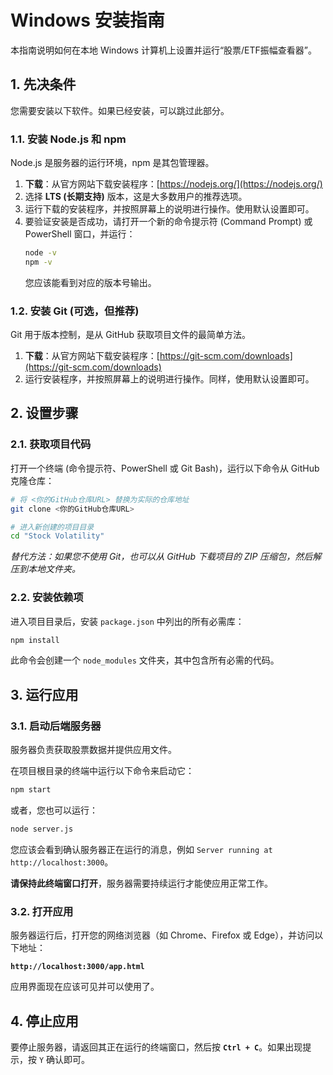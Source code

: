 # Windows 安装指南

本指南说明如何在本地 Windows 计算机上设置并运行“股票/ETF振幅查看器”。

## 1. 先决条件

您需要安装以下软件。如果已经安装，可以跳过此部分。

### 1.1. 安装 Node.js 和 npm

Node.js 是服务器的运行环境，npm 是其包管理器。

1.  **下载**：从官方网站下载安装程序：[https://nodejs.org/](https://nodejs.org/)
2.  选择 **LTS (长期支持)** 版本，这是大多数用户的推荐选项。
3.  运行下载的安装程序，并按照屏幕上的说明进行操作。使用默认设置即可。
4.  要验证安装是否成功，请打开一个新的命令提示符 (Command Prompt) 或 PowerShell 窗口，并运行：
    ```bash
    node -v
    npm -v
    ```
    您应该能看到对应的版本号输出。

### 1.2. 安装 Git (可选，但推荐)

Git 用于版本控制，是从 GitHub 获取项目文件的最简单方法。

1.  **下载**：从官方网站下载安装程序：[https://git-scm.com/downloads](https://git-scm.com/downloads)
2.  运行安装程序，并按照屏幕上的说明进行操作。同样，使用默认设置即可。

## 2. 设置步骤

### 2.1. 获取项目代码

打开一个终端 (命令提示符、PowerShell 或 Git Bash)，运行以下命令从 GitHub 克隆仓库：

```bash
# 将 <你的GitHub仓库URL> 替换为实际的仓库地址
git clone <你的GitHub仓库URL>

# 进入新创建的项目目录
cd "Stock Volatility"
```

*替代方法：如果您不使用 Git，也可以从 GitHub 下载项目的 ZIP 压缩包，然后解压到本地文件夹。*

### 2.2. 安装依赖项

进入项目目录后，安装 `package.json` 中列出的所有必需库：

```bash
npm install
```
此命令会创建一个 `node_modules` 文件夹，其中包含所有必需的代码。

## 3. 运行应用

### 3.1. 启动后端服务器

服务器负责获取股票数据并提供应用文件。

在项目根目录的终端中运行以下命令来启动它：

```bash
npm start
```

或者，您也可以运行：

```bash
node server.js
```

您应该会看到确认服务器正在运行的消息，例如 `Server running at http://localhost:3000`。

**请保持此终端窗口打开**，服务器需要持续运行才能使应用正常工作。

### 3.2. 打开应用

服务器运行后，打开您的网络浏览器（如 Chrome、Firefox 或 Edge），并访问以下地址：

**`http://localhost:3000/app.html`**

应用界面现在应该可见并可以使用了。

## 4. 停止应用

要停止服务器，请返回其正在运行的终端窗口，然后按 **`Ctrl + C`**。如果出现提示，按 `Y` 确认即可。

